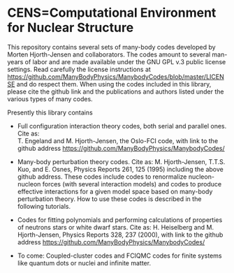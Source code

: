 # CENS=Computational Environment for Nuclear Structure
This repository contains several sets of many-body codes developed by Morten Hjorth-Jensen and collaborators. 
The codes amount to several man-years of labor and are made available under the 
GNU  GPL v.3 public license settings. Read carefully the license instructions at https://github.com/ManyBodyPhysics/ManybodyCodes/blob/master/LICENSE and do respect them.
When using the codes included in this library, please cite the github link and the publications and authors listed 
under the various types of many codes.

Presently this library contains 

* Full configuration interaction theory codes, both serial and parallel ones. Cite as:  
T. Engeland and M. Hjorth-Jensen, the Oslo-FCI code, with link to the github address https://github.com/ManyBodyPhysics/ManybodyCodes/

* Many-body perturbation theory codes. Cite as: 
M. Hjorth-Jensen, T.T.S. Kuo, and E. Osnes, Physics Reports 261, 125 (1995) including the above github address. These codes include codes to renormalize nucleon-nucleon forces (with several interaction models) and codes to produce effective interactions for a given model space based on many-body perturbation theory. How to use these codes is described in the following tutorials. 

* Codes for fitting polynomials and performing calculations of properties of neutrons stars or white dwarf stars. Cite as: 
H. Heiselberg and M. Hjorth-Jensen, Physics Reports 328, 237 (2000), with link to the github address https://github.com/ManyBodyPhysics/ManybodyCodes/

* To come: Coupled-cluster codes and FCIQMC codes for finite systems like quantum dots or nuclei and infinite matter.
